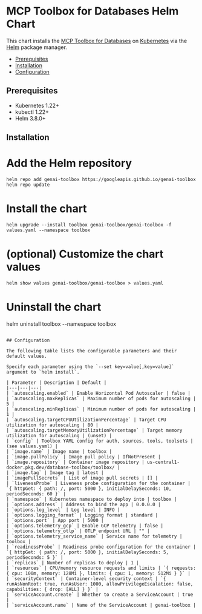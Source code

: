 # MCP Toolbox for Databases Helm Chart

This chart installs the [MCP Toolbox for Databases](https://googleapis.github.io/genai-toolbox/getting-started/introduction/) on [Kubernetes](https://kubernetes.io) via the [Helm](https://helm.sh) package manager.

- [Prerequisites](#prerequisites)
- [Installation](#installation)
- [Configuration](#configuration)

## Prerequisites

- Kubernetes 1.22+
- kubectl 1.22+ 
- Helm 3.8.0+ 

## Installation

# Add the Helm repository

```shell
helm repo add genai-toolbox https://googleapis.github.io/genai-toolbox
helm repo update
```

# Install the chart

```shell
helm upgrade --install toolbox genai-toolbox/genai-toolbox -f values.yaml --namespace toolbox
```
# (optional) Customize the chart values

```shell
helm show values genai-toolbox/genai-toolbox > values.yaml
```

# Uninstall the chart
helm uninstall toolbox --namespace toolbox
```

## Configuration

The following table lists the configurable parameters and their default values.

Specify each parameter using the `--set key=value[,key=value]` argument to `helm install`.

| Parameter | Description | Default |
|---|---|---|
| `autoscaling.enabled` | Enable Horizontal Pod Autoscaler | false |
| `autoscaling.maxReplicas` | Maximum number of pods for autoscaling | 5 |
| `autoscaling.minReplicas` | Minimum number of pods for autoscaling | 1 |
| `autoscaling.targetCPUUtilizationPercentage` | Target CPU utilization for autoscaling | 80 |
| `autoscaling.targetMemoryUtilizationPercentage` | Target memory utilization for autoscaling | (unset) |
| `config` | Toolbox YAML config for auth, sources, tools, toolsets | (see values.yaml) |
| `image.name` | Image name | toolbox |
| `image.pullPolicy` | Image pull policy | IfNotPresent |
| `image.repository` | Container image repository | us-central1-docker.pkg.dev/database-toolbox/toolbox/ |
| `image.tag` | Image tag | latest |
| `imagePullSecrets` | List of image pull secrets | [] |
| `livenessProbe` | Liveness probe configuration for the container | `{ httpGet: { path: /, port: 5000 }, initialDelaySeconds: 10, periodSeconds: 60 }` |
| `namespace` | Kubernetes namespace to deploy into | toolbox |
| `options.address` | Address to bind the app | 0.0.0.0 |
| `options.log_level` | Log level | INFO |
| `options.logging_format` | Logging format | standard |
| `options.port` | App port | 5000 |
| `options.telemetry_gcp` | Enable GCP telemetry | false |
| `options.telemetry_otlp` | OTLP endpoint URL | "" |
| `options.telemetry_service_name` | Service name for telemetry | toolbox |
| `readinessProbe` | Readiness probe configuration for the container | `{ httpGet: { path: /, port: 5000 }, initialDelaySeconds: 5, periodSeconds: 5 }` |
| `replicas` | Number of replicas to deploy | 1 |
| `resources` | CPU/memory resource requests and limits | `{ requests: { cpu: 100m, memory: 128Mi }, limits: { cpu: 1, memory: 512Mi } }` |
| `securityContext` | Container-level security context | `{ runAsNonRoot: true, runAsUser: 1000, allowPrivilegeEscalation: false, capabilities: { drop: [ALL] } }` |
| `serviceAccount.create` | Whether to create a ServiceAccount | true |
| `serviceAccount.name` | Name of the ServiceAccount | genai-toolbox |